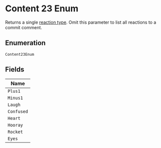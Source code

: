 
# Content 23 Enum

Returns a single [reaction type](https://docs.github.com/rest/reference/reactions#reaction-types). Omit this parameter to list all reactions to a commit comment.

## Enumeration

`Content23Enum`

## Fields

| Name |
|  --- |
| `Plus1` |
| `Minus1` |
| `Laugh` |
| `Confused` |
| `Heart` |
| `Hooray` |
| `Rocket` |
| `Eyes` |

